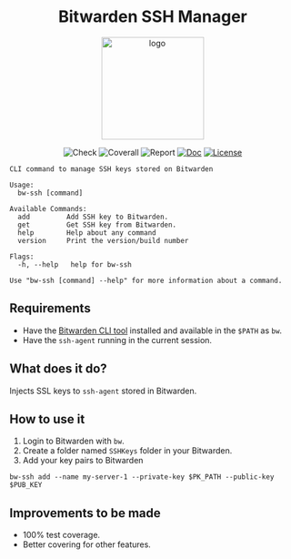 <h1 align="center">
Bitwarden SSH Manager
</h1>

<p align="center">
  <a href="https://bw-ssh.omegion.dev" target="_blank">
    <img width="180" src="https://bw-ssh.omegion.dev/img/logo.svg" alt="logo">
  </a>
</p>

<p align="center">
    <img src="https://img.shields.io/github/workflow/status/omegion/bw-ssh/Code%20Check" alt="Check"></a>
    <img src="https://coveralls.io/repos/github/omegion/bw-ssh/badge.svg?branch=master" alt="Coverall"></a>
    <img src="https://goreportcard.com/badge/github.com/omegion/bw-ssh" alt="Report"></a>
    <a href="http://pkg.go.dev/github.com/omegion/bw-ssh"><img src="https://img.shields.io/badge/pkg.go.dev-doc-blue" alt="Doc"></a>
    <a href="https://github.com/omegion/bw-ssh/blob/master/LICENSE"><img src="https://img.shields.io/github/license/omegion/bw-ssh" alt="License"></a>
</p>

```shell
CLI command to manage SSH keys stored on Bitwarden

Usage:
  bw-ssh [command]

Available Commands:
  add         Add SSH key to Bitwarden.
  get         Get SSH key from Bitwarden.
  help        Help about any command
  version     Print the version/build number

Flags:
  -h, --help   help for bw-ssh

Use "bw-ssh [command] --help" for more information about a command.

```

## Requirements

* Have the [Bitwarden CLI tool](https://github.com/bitwarden/cli) installed and available in the `$PATH` as `bw`.
* Have the `ssh-agent` running in the current session.

## What does it do?

Injects SSL keys to `ssh-agent` stored in Bitwarden.

## How to use it

1. Login to Bitwarden with `bw`.
1. Create a folder named `SSHKeys` folder in your Bitwarden.
1. Add your key pairs to Bitwarden

```shell
bw-ssh add --name my-server-1 --private-key $PK_PATH --public-key $PUB_KEY
```

## Improvements to be made

* 100% test coverage.
* Better covering for other features.

